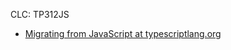 CLC: TP312JS

- [Migrating from JavaScript at typescriptlang.org](https://www.typescriptlang.org/docs/handbook/migrating-from-javascript.html)
